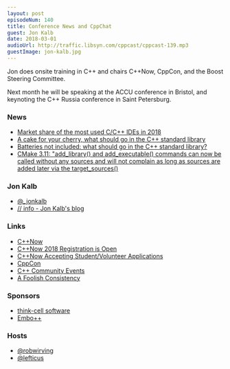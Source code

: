 ```yaml
---
layout: post
episodeNum: 140
title: Conference News and CppChat
guest: Jon Kalb
date: 2018-03-01
audioUrl: http://traffic.libsyn.com/cppcast/cppcast-139.mp3
guestImage: jon-kalb.jpg
---
```


Jon does onsite training in C++ and chairs C++Now, CppCon, and the Boost Steering Committee.

Next month he will be speaking at the ACCU conference in Bristol, and keynoting the C++ Russia conference in Saint Petersburg.

### News ###

 - [Market share of the most used C/C++ IDEs in 2018](http://blog.davidecoppola.com/2018/02/market-share-most-used-c-cpp-ides-in-2018-statistics-estimates/)
 - [A cake for your cherry, what should go in the C++ standard library](https://hackernoon.com/a-cake-for-your-cherry-what-should-go-in-the-c-standard-library-804fcecccef8)
 - [Batteries not included: what should go in the C++ standard library?](https://hatcat.com/?p=16)
 - [CMake 3.11: "add_library() and add_executable() commands can now be called without any sources and will not complain as long as sources are added later via the target_sources()](https://www.reddit.com/r/cpp/comments/7zoz2v/cmake_311_add_library_and_add_executable_commands/)
 
### Jon Kalb ###

 - [@_jonkalb](https://twitter.com/_jonkalb)
 - [// info - Jon Kalb's blog](http://www.slashslash.info/)

### Links ###

 - [C++Now](http://cppnow.org/)
 - [C++Now 2018 Registration is Open](http://cppnow.org/announcements/2018/02/2018-registration-is-open/)
 - [C++Now Accepting Student/Volunteer Applications](http://cppnow.org/announcements/2018/02/2018-call-for-student-volunteers/)
 - [CppCon](https://cppcon.org/)
 - [C++ Community Events](https://bit.ly/CppCommunityCalendar)
 - [A Foolish Consistency](http://www.slashslash.info/2018/02/a-foolish-consistency/)

### Sponsors ###

- [think-cell software](http://www.think-cell.com/cppcast)
- [Embo++](https://embo.io)

### Hosts ###

- [@robwirving](https://twitter.com/robwirving)
- [@lefticus](https://twitter.com/lefticus)

